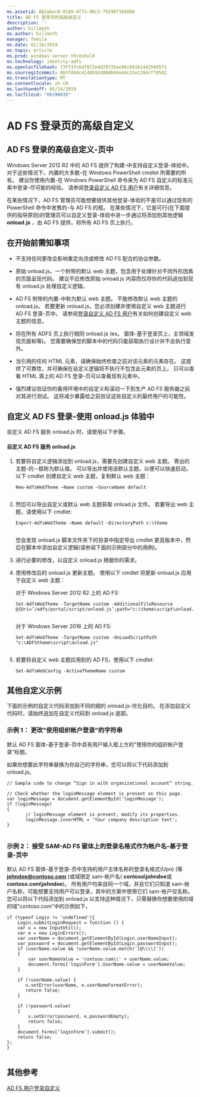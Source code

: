 ```yaml
---
ms.assetid: 882abec8-0189-4f73-99c5-792987168080
title: AD FS 登录页的高级自定义
description: ''
author: billmath
ms.author: billmath
manager: femila
ms.date: 01/16/2019
ms.topic: article
ms.prod: windows-server-threshold
ms.technology: identity-adfs
ms.openlocfilehash: 73ff3fc6df872edd29735ee96c0918144250d5f1
ms.sourcegitcommit: 0b5fd4dc4148b92480db04e4dc22e139dcff8582
ms.translationtype: MT
ms.contentlocale: zh-CN
ms.lasthandoff: 05/24/2019
ms.locfileid: "66190039"
---
```

# <a name="advanced-customization-of-ad-fs-sign-in-pages"></a>AD FS 登录页的高级自定义

  
## <a name="advanced-customization-of-ad-fs-sign-in-pages"></a>AD FS 登录的高级自定义\-页中  
Windows Server 2012 R2 中的 AD FS 提供了构建\-中支持自定义登录\-体验中。 对于这些情况下，内置的大多数\-在 Windows PowerShell cmdlet 所需要的所有。  建议你使用内置\-在 Windows PowerShell 命令来为 AD FS 自定义的标准元素中登录\-尽可能的经验。  请参阅[登录自定义 AD FS 用户](AD-FS-user-sign-in-customization.md)有关详细信息。  
  
在某些情况下，AD FS 管理员可能想要提供其他登录\-体验的不是可以通过现有的 PowerShell 命令中发售的\-与 AD FS 的框。 在某些情况下，它是可行\(在下面提供的指导原则\)的管理员可以自定义登录\-体验中进一步通过将添加到其他逻辑**onload.js** ，由 AD FS 提供，将所有 AD FS 页上执行。  
  
## <a name="things-to-know-before-you-start"></a>在开始前需知事项  
  
-   不支持任何更改会影响重定向流或修改 AD FS 配合的协议参数。
  
-   原始 onload.js，一个附带的默认 web 主题，包含用于处理针对不同外形因素的页面呈现代码。 建议不应修改原始 onload.js 内容而仅将你的代码追加到现有 onload.js 处理自定义逻辑。  
  
-   AD FS 附带的内置\-中称为默认 web 主题。 不能修改默认 web 主题的 onload.js。 若要更新 onload.js，您必须创建并使用自定义 web 主题进行 AD FS 登录\-页中。  请参阅[登录自定义 AD FS 用户](AD-FS-user-sign-in-customization.md)有关如何创建自定义 web 主题的信息。  
  
-   将在所有 ADFS 页上执行相同 onload.js \(ex。 窗体\-基于登录页上，主领域发现页面和等\)。 您需要确保您的脚本中的代码只能获取执行设计并不会执行意外。  
  
-   当引用的任何 HTML 元素，请确保始终检查之前对该元素的元素存在。 这提供了可靠性，并可确保在自定义逻辑将不执行不包含此元素的页上。 只可以查看 HTML 源上的 AD FS 登录\-页可以查看现有元素中。  
  
-   强烈建议验证你的备用环境中的自定义和滚动一下到生产 AD FS 服务器之前对其进行测试。 这将减少暴露给之前验证这些自定义的最终用户的可能性。  
  
## <a name="customizing-the-ad-fs-sign-in-experience-by-using-onloadjs"></a>自定义 AD FS 登录\-使用 onload.js 体验中  
自定义 AD FS 服务 onload.js 时，请使用以下步骤。  
  
#### <a name="customizing-onloadjs-for-the-ad-fs-service"></a>自定义 AD FS 服务 onload.js  
  
1.  若要将自定义逻辑添加到 onload.js，需要先创建自定义 web 主题。 寄出的主题\-的\-\-框称为默认值。 可以导出并使用该默认主题，以便可以快速启动。 以下 cmdlet 创建自定义 web 主题，复制默认 web 主题：  
  
    ```  
    New-AdfsWebTheme –Name custom –SourceName default  
  
    ```  
  
2.  然后可以导出自定义或默认 web 主题获取 onload.js 文件。 若要导出 web 主题，请使用以下 cmdlet:  
  
    ```  
    Export-AdfsWebTheme –Name default –DirectoryPath c:\theme  
  
    ```  
  
    您会发现 onload.js 脚本文件夹下的目录中指定导出 cmdlet 更高版本中，然后在脚本中添加自定义逻辑\(请参阅下面的示例部分中的用例\)。  
  
3.  进行必要的修改，以自定义 onload.js 根据你的需求。  
  
4.  使用修改后的 onload.js 更新主题。 使用以下 cmdlet 将更新 onload.js 应用于自定义 web 主题：  

     对于 Windows Server 2012 R2 上的 AD FS:  

    ```  
    Set-AdfsWebTheme -TargetName custom -AdditionalFileResource @{Uri=’/adfs/portal/script/onload.js’;path="c:\theme\script\onload.js"}  
  
    ```  
    对于 Windows Server 2016 上的 AD FS:

     ```  
    Set-AdfsWebTheme -TargetName custom -OnLoadScriptPath "c:\ADFStheme\script\onload.js"   
  
    ```  
  
5.  若要将自定义 web 主题应用到的 AD FS，使用以下 cmdlet:  
  
    ```  
    Set-AdfsWebConfig -ActiveThemeName custom  
    ```  
  
## <a name="additional-customization-examples"></a>其他自定义示例  
下面的示例的自定义代码添加到不同的细的 onload.js\-优化目的。 在添加自定义代码时，请始终追加在自定义代码到 onload.js 底部。  
  
### <a name="example-1-change-sign-in-with-organizational-account-string"></a>示例 1： 更改"使用组织帐户登录"的字符串  
默认 AD FS 窗体\-基于登录\-页中具有用户输入框上方的"使用你的组织帐户登录"标题。  
  
如果你想要此字符串替换为你自己的字符串，您可以将以下代码添加到 onload.js。  
  
```  
// Sample code to change “Sign in with organizational account” string.  
  
// Check whether the loginMessage element is present on this page.  
var loginMessage = document.getElementById('loginMessage');  
if (loginMessage)  
{  
       // loginMessage element is present, modify its properties.  
       loginMessage.innerHTML = 'Your company description text';  
}  
  
```  
  
### <a name="example-2-accept-sam-account-name-as-a-login-format-on-an-ad-fs-form-based-sign-in-page"></a>示例 2： 接受 SAM\-AD FS 窗体上的登录名格式作为帐户名\-基于登录\-页中  
默认 AD FS 窗体\-基于登录\-页中支持的用户主体名称的登录名格式\(Upn\) \(等**johndoe@contoso.com** \)或域限定 sam\-帐户名\( **contoso\\johndoe**或**contoso.com\\johndoe**\)。 所有用户均来自同一个域，并且它们只知道 sam\-帐户名称，可能想要支持用户可以登录，其中的方案中使用它们 sam\-帐户仅名称。 您可以将以下代码添加到 onload.js 以支持这种情况下，只需替换你想要使用的域的域"contoso.com"中的示例如下。  
  
```  
if (typeof Login != 'undefined'){  
    Login.submitLoginRequest = function () {   
    var u = new InputUtil();  
    var e = new LoginErrors();  
    var userName = document.getElementById(Login.userNameInput);  
    var password = document.getElementById(Login.passwordInput);  
    if (userName.value && !userName.value.match('[@\\\\]'))   
    {  
        var userNameValue = 'contoso.com\\' + userName.value;  
        document.forms['loginForm'].UserName.value = userNameValue;  
    }  
  
    if (!userName.value) {  
       u.setError(userName, e.userNameFormatError);  
       return false;  
    }  
  
    if (!password.value)   
    {  
        u.setError(password, e.passwordEmpty);  
        return false;  
    }  
    document.forms['loginForm'].submit();  
    return false;  
};  
}  
  
```  
  
## <a name="additional-references"></a>其他参考 
[AD FS 用户登录自定义](AD-FS-user-sign-in-customization.md)  
  

